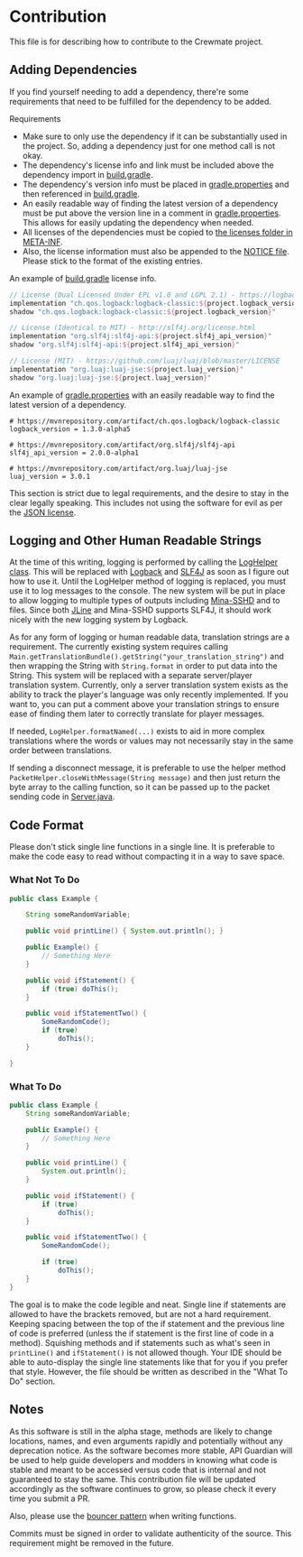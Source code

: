 # Contribution

This file is for describing how to contribute to the Crewmate project.

## Adding Dependencies

If you find yourself needing to add a dependency, there're some requirements that need to be fulfilled for the dependency to be added.

Requirements
* Make sure to only use the dependency if it can be substantially used in the project. So, adding a dependency just for one method call is not okay.
* The dependency's license info and link must be included above the dependency import in [build.gradle](build.gradle).
* The dependency's version info must be placed in [gradle.properties](gradle.properties) and then referenced in [build.gradle](build.gradle).
* An easily readable way of finding the latest version of a dependency must be put above the version line in a comment in [gradle.properties](gradle.properties). This allows for easily updating the dependency when needed.
* All licenses of the dependencies must be copied to [the licenses folder in META-INF](src/main/resources/META-INF/licenses).
* Also, the license information must also be appended to the [NOTICE file](src/main/resources/META-INF/NOTICE). Please stick to the format of the existing entries.

An example of [build.gradle](build.gradle) license info.

```Groovy
// License (Dual Licensed Under EPL v1.0 and LGPL 2.1) - https://logback.qos.ch/license.html
implementation "ch.qos.logback:logback-classic:${project.logback_version}"
shadow "ch.qos.logback:logback-classic:${project.logback_version}"

// License (Identical to MIT) - http://slf4j.org/license.html
implementation "org.slf4j:slf4j-api:${project.slf4j_api_version}"
shadow "org.slf4j:slf4j-api:${project.slf4j_api_version}"

// License (MIT) - https://github.com/luaj/luaj/blob/master/LICENSE
implementation "org.luaj:luaj-jse:${project.luaj_version}"
shadow "org.luaj:luaj-jse:${project.luaj_version}"
```

An example of [gradle.properties](gradle.properties) with an easily readable way to find the latest version of a dependency.

```Properties
# https://mvnrepository.com/artifact/ch.qos.logback/logback-classic
logback_version = 1.3.0-alpha5

# https://mvnrepository.com/artifact/org.slf4j/slf4j-api
slf4j_api_version = 2.0.0-alpha1

# https://mvnrepository.com/artifact/org.luaj/luaj-jse
luaj_version = 3.0.1
```

This section is strict due to legal requirements, and the desire to stay in the clear legally speaking. This includes not using the software for evil as per the [JSON license](src/main/resources/META-INF/licenses/json-license.txt).

## Logging and Other Human Readable Strings

At the time of this writing, logging is performed by calling the [LogHelper class](src/main/java/me/alexisevelyn/crewmate/LogHelper.java). This will be replaced with [Logback](https://logback.qos.ch/) and [SLF4J](http://www.slf4j.org/) as soon as I figure out how to use it. Until the LogHelper method of logging is replaced, you must use it to log messages to the console. The new system will be put in place to allow logging to multiple types of outputs including [Mina-SSHD](https://github.com/apache/mina-sshd/blob/master/README.md) and to files. Since both [JLine](https://github.com/jline/jline3/blob/master/README.md) and Mina-SSHD supports SLF4J, it should work nicely with the new logging system by Logback.

As for any form of logging or human readable data, translation strings are a requirement. The currently existing system requires calling `Main.getTranslationBundle().getString("your_translation_string")` and then wrapping the String with `String.format` in order to put data into the String. This system will be replaced with a separate server/player translation system. Currently, only a server translation system exists as the ability to track the player's language was only recently implemented. If you want to, you can put a comment above your translation strings to ensure ease of finding them later to correctly translate for player messages.

If needed, `LogHelper.formatNamed(...)` exists to aid in more complex translations where the words or values may not necessarily stay in the same order between translations.

If sending a disconnect message, it is preferable to use the helper method `PacketHelper.closeWithMessage(String message)` and then just return the byte array to the calling function, so it can be passed up to the packet sending code in [Server.java](src/main/java/me/alexisevelyn/crewmate/Server.java).

## Code Format

Please don't stick single line functions in a single line. It is preferable to make the code easy to read without compacting it in a way to save space.

### What Not To Do
```Java
public class Example {

    String someRandomVariable;

    public void printLine() { System.out.println(); }

    public Example() {
        // Something Here
    }

    public void ifStatement() {
        if (true) doThis();
    }

    public void ifStatementTwo() {
    	SomeRandomCode();
        if (true)
            doThis();
    }

}
``` 

### What To Do
```Java
public class Example {
    String someRandomVariable;

    public Example() {
        // Something Here
    }

    public void printLine() {
        System.out.println();
    }

    public void ifStatement() {
        if (true)
            doThis();
    }

    public void ifStatementTwo() {
    	SomeRandomCode();

        if (true)
            doThis();
    }
}
``` 

The goal is to make the code legible and neat. Single line if statements are allowed to have the brackets removed, but are not a hard requirement. Keeping spacing between the top of the if statement and the previous line of code is preferred (unless the if statement is the first line of code in a method). Squishing methods and if statements such as what's seen in `printLine()` and `ifStatement()` is not allowed though. Your IDE should be able to auto-display the single line statements like that for you if you prefer that style. However, the file should be written as described in the "What To Do" section.

## Notes

As this software is still in the alpha stage, methods are likely to change locations, names, and even arguments rapidly and potentially without any deprecation notice. As the software becomes more stable, API Guardian will be used to help guide developers and modders in knowing what code is stable and meant to be accessed versus code that is internal and not guaranteed to stay the same. This contribution file will be updated accordingly as the software continues to grow, so please check it every time you submit a PR.

Also, please use the [bouncer pattern][bouncer] when writing functions.

Commits must be signed in order to validate authenticity of the source. This requirement might be removed in the future.

[bouncer]: https://wiki.c2.com/?BouncerPattern